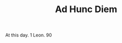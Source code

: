 ---
title: Ad Hunc Diem
letter: A
permalink: "/definitions/ad-hunc-diem.html"
body: At this day. 1 Leon. 90
published_at: '2018-07-07'
layout: post
---